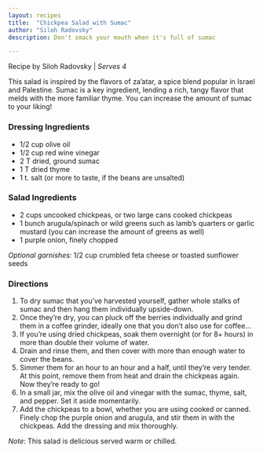 ```yaml
---
layout: recipes
title:  "Chickpea Salad with Sumac"
author: "Siloh Radovsky"
description: Don't smack your mouth when it's full of sumac

---
```

Recipe by Siloh Radovsky \| _Serves 4_

This salad is inspired by the flavors of za’atar, a spice blend popular in Israel and Palestine. Sumac is a key ingredient, lending a rich, tangy flavor that melds with the more familiar thyme. You can increase the amount of sumac to your liking! 

### Dressing Ingredients
- 1/2 cup olive oil
- 1/2 cup red wine vinegar
- 2 T dried, ground sumac
- 1 T dried thyme
- 1 t. salt (or more to taste, if the beans are unsalted)

### Salad Ingredients
- 2 cups uncooked chickpeas, or two large cans cooked chickpeas
- 1 bunch arugula/spinach or wild greens such as lamb’s quarters or garlic mustard (you can increase the amount of greens as well)
- 1 purple onion, finely chopped

_Optional garnishes:_ 1/2 cup crumbled feta cheese or toasted sunflower seeds 

### Directions
1. To dry sumac that you’ve harvested yourself, gather whole stalks of sumac and then hang them individually upside-down.
2. Once they’re dry, you can pluck off the berries individually and grind them in a coffee grinder, ideally one that you don’t also use for coffee…
3. If you’re using dried chickpeas, soak them overnight (or for 8+ hours) in more than double their volume of water.
4. Drain and rinse them, and then cover with more than enough water to cover the beans.
5. Simmer them for an hour to an hour and a half, until they’re very tender. At this point, remove them from heat and drain the chickpeas again. Now they’re ready to go!
6. In a small jar, mix the olive oil and vinegar with the sumac, thyme, salt, and pepper. Set it aside momentarily.
7. Add the chickpeas to a bowl, whether you are using cooked or canned. Finely chop the purple onion and arugula, and stir them in with the chickpeas. Add the dressing and mix thoroughly. 

_Note_: This salad is delicious served warm or chilled.